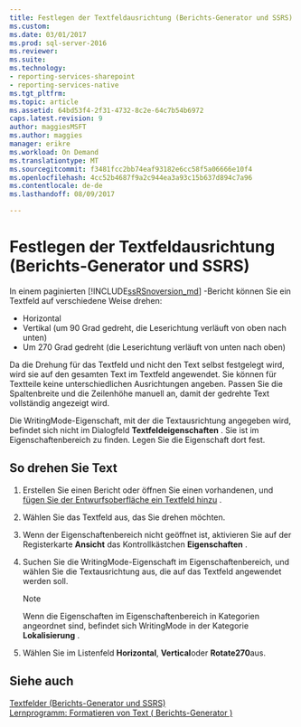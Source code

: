 ```yaml
---
title: Festlegen der Textfeldausrichtung (Berichts-Generator und SSRS) | Microsoft Docs
ms.custom: 
ms.date: 03/01/2017
ms.prod: sql-server-2016
ms.reviewer: 
ms.suite: 
ms.technology:
- reporting-services-sharepoint
- reporting-services-native
ms.tgt_pltfrm: 
ms.topic: article
ms.assetid: 64bd53f4-2f31-4732-8c2e-64c7b54b6972
caps.latest.revision: 9
author: maggiesMSFT
ms.author: maggies
manager: erikre
ms.workload: On Demand
ms.translationtype: MT
ms.sourcegitcommit: f3481fcc2bb74eaf93182e6cc58f5a06666e10f4
ms.openlocfilehash: 4cc52b4687f9a2c944ea3a93c15b637d894c7a96
ms.contentlocale: de-de
ms.lasthandoff: 08/09/2017

---
```

# <a name="set-text-box-orientation-report-builder-and-ssrs"></a>Festlegen der Textfeldausrichtung (Berichts-Generator und SSRS)
In einem paginierten [!INCLUDE[ssRSnoversion_md](../../includes/ssrsnoversion-md.md)] -Bericht können Sie ein Textfeld auf verschiedene Weise drehen:   
* Horizontal   
* Vertikal (um 90 Grad gedreht, die Leserichtung verläuft von oben nach unten)  
* Um 270 Grad gedreht (die Leserichtung verläuft von unten nach oben)   
  
Da die Drehung für das Textfeld und nicht den Text selbst festgelegt wird, wird sie auf den gesamten Text im Textfeld angewendet. Sie können für Textteile keine unterschiedlichen Ausrichtungen angeben. Passen Sie die Spaltenbreite und die Zeilenhöhe manuell an, damit der gedrehte Text vollständig angezeigt wird.  
  
 Die WritingMode-Eigenschaft, mit der die Textausrichtung angegeben wird, befindet sich nicht im Dialogfeld **Textfeldeigenschaften** . Sie ist im Eigenschaftenbereich zu finden. Legen Sie die Eigenschaft dort fest.   
  
## <a name="to-rotate-text"></a>So drehen Sie Text  
  
1.  Erstellen Sie einen Bericht oder öffnen Sie einen vorhandenen, und [fügen Sie der Entwurfsoberfläche ein Textfeld hinzu](../../reporting-services/report-design/add-move-or-delete-a-text-box-report-builder-and-ssrs.md) .  
  
3.  Wählen Sie das Textfeld aus, das Sie drehen möchten.  
  
2.  Wenn der Eigenschaftenbereich nicht geöffnet ist, aktivieren Sie auf der Registerkarte **Ansicht** das Kontrollkästchen **Eigenschaften** .  
  
4.  Suchen Sie die WritingMode-Eigenschaft im Eigenschaftenbereich, und wählen Sie die Textausrichtung aus, die auf das Textfeld angewendet werden soll.  
  
    > [!NOTE]  
    >  Wenn die Eigenschaften im Eigenschaftenbereich in Kategorien angeordnet sind, befindet sich WritingMode in der Kategorie **Lokalisierung** .  
  
5.  Wählen Sie im Listenfeld **Horizontal**, **Vertical**oder **Rotate270**aus.  
  
## <a name="see-also"></a>Siehe auch  
 [Textfelder &#40;Berichts-Generator und SSRS&#41;](../../reporting-services/report-design/text-boxes-report-builder-and-ssrs.md)   
 [Lernprogramm: Formatieren von Text &#40; Berichts-Generator &#41;](../../reporting-services/tutorial-format-text-report-builder.md)  
  
  

